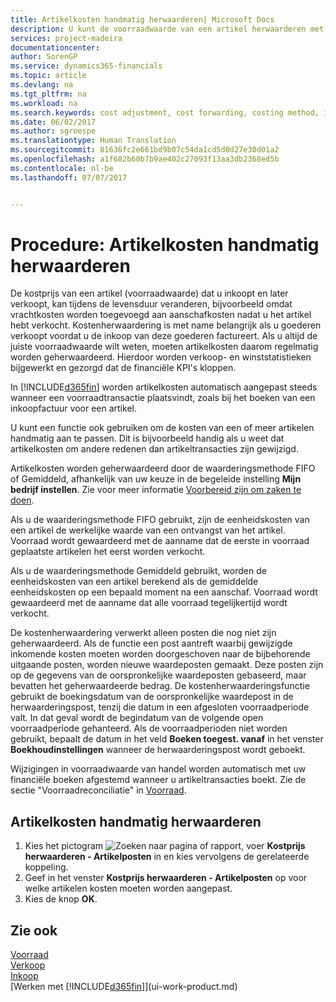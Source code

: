```yaml
---
title: Artikelkosten handmatig herwaarderen| Microsoft Docs
description: U kunt de voorraadwaarde van een artikel herwaarderen met de waarderingsmethoden FIFO of Gemiddeld, bijvoorbeeld als de kosten van een artikel veranderen om andere redenen dan transacties.
services: project-madeira
documentationcenter: 
author: SorenGP
ms.service: dynamics365-financials
ms.topic: article
ms.devlang: na
ms.tgt_pltfrm: na
ms.workload: na
ms.search.keywords: cost adjustment, cost forwarding, costing method, inventory valuation, costing
ms.date: 06/02/2017
ms.author: sgroespe
ms.translationtype: Human Translation
ms.sourcegitcommit: 81636fc2e661bd9b07c54da1cd5d0d27e30d01a2
ms.openlocfilehash: a1f682b60b7b9ae402c27093f13aa3db2368ed5b
ms.contentlocale: nl-be
ms.lasthandoff: 07/07/2017


---
```

# <a name="how-to-adjust-item-costs-manually"></a>Procedure: Artikelkosten handmatig herwaarderen
De kostprijs van een artikel (voorraadwaarde) dat u inkoopt en later verkoopt, kan tijdens de levensduur veranderen, bijvoorbeeld omdat vrachtkosten worden toegevoegd aan aanschafkosten nadat u het artikel hebt verkocht. Kostenherwaardering is met name belangrijk als u goederen verkoopt voordat u de inkoop van deze goederen factureert. Als u altijd de juiste voorraadwaarde wilt weten, moeten artikelkosten daarom regelmatig worden geherwaardeerd. Hierdoor worden verkoop- en winststatistieken bijgewerkt en gezorgd dat de financiële KPI's kloppen.

In [!INCLUDE[d365fin](includes/d365fin_md.md)] worden artikelkosten automatisch aangepast steeds wanneer een voorraadtransactie plaatsvindt, zoals bij het boeken van een inkoopfactuur voor een artikel.

U kunt een functie ook gebruiken om de kosten van een of meer artikelen handmatig aan te passen. Dit is bijvoorbeeld handig als u weet dat artikelkosten om andere redenen dan artikeltransacties zijn gewijzigd.

Artikelkosten worden geherwaardeerd door de waarderingsmethode FIFO of Gemiddeld, afhankelijk van uw keuze in de begeleide instelling **Mijn bedrijf instellen**. Zie voor meer informatie [Voorbereid zijn om zaken te doen](ui-get-ready-business.md).  

Als u de waarderingsmethode FIFO gebruikt, zijn de eenheidskosten van een artikel de werkelijke waarde van een ontvangst van het artikel. Voorraad wordt gewaardeerd met de aanname dat de eerste in voorraad geplaatste artikelen het eerst worden verkocht.

Als u de waarderingsmethode Gemiddeld gebruikt, worden de eenheidskosten van een artikel berekend als de gemiddelde eenheidskosten op een bepaald moment na een aanschaf. Voorraad wordt gewaardeerd met de aanname dat alle voorraad tegelijkertijd wordt verkocht.

De kostenherwaardering verwerkt alleen posten die nog niet zijn geherwaardeerd. Als de functie een post aantreft waarbij gewijzigde inkomende kosten moeten worden doorgeschoven naar de bijbehorende uitgaande posten, worden nieuwe waardeposten gemaakt. Deze posten zijn op de gegevens van de oorspronkelijke waardeposten gebaseerd, maar bevatten het geherwaardeerde bedrag. De kostenherwaarderingsfunctie gebruikt de boekingsdatum van de oorspronkelijke waardepost in de herwaarderingspost, tenzij die datum in een afgesloten voorraadperiode valt. In dat geval wordt de begindatum van de volgende open voorraadperiode gehanteerd. Als de voorraadperioden niet worden gebruikt, bepaalt de datum in het veld **Boeken toegest. vanaf** in het venster **Boekhoudinstellingen** wanneer de herwaarderingspost wordt geboekt.

Wijzigingen in voorraadwaarde van handel worden automatisch met uw financiële boeken afgestemd wanneer u artikeltransacties boekt. Zie de sectie "Voorraadreconciliatie" in [Voorraad](inventory-manage-inventory.md).

## <a name="to-adjust-item-costs-manually"></a>Artikelkosten handmatig herwaarderen
1. Kies het pictogram ![Zoeken naar pagina of rapport](media/ui-search/search_small.png "pictogram Zoeken naar pagina of rapport"), voer **Kostprijs herwaarderen - Artikelposten** in en kies vervolgens de gerelateerde koppeling.
2. Geef in het venster **Kostprijs herwaarderen - Artikelposten** op voor welke artikelen kosten moeten worden aangepast.
3. Kies de knop **OK**.

## <a name="see-also"></a>Zie ook
[Voorraad](inventory-manage-inventory.md)  
[Verkoop](sales-manage-sales.md)  
[Inkoop](purchasing-manage-purchasing.md)  
[Werken met [!INCLUDE[d365fin](includes/d365fin_md.md)]](ui-work-product.md)

